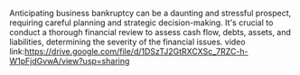 Anticipating business bankruptcy can be a daunting and stressful prospect, requiring careful planning and strategic decision-making.
It's crucial to conduct a thorough financial review to assess cash flow, debts, assets, and liabilities, determining the severity of the financial issues.
video link:https://drive.google.com/file/d/1DSzTJ2GtRXCXSc_7RZC-h-W1pFjdGvwA/view?usp=sharing
